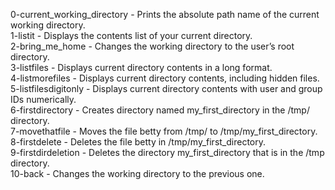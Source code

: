 0-current_working_directory - Prints the absolute path name of the current working directory.   
1-listit - Displays the contents list of your current directory.   
2-bring_me_home - Changes the working directory to the user’s root directory.   
3-listfiles - Displays current directory contents in a long format.   
4-listmorefiles - Displays current directory contents, including hidden files.   
5-listfilesdigitonly - Displays current directory contents with user and group IDs numerically.   
6-firstdirectory - Creates directory named my_first_directory in the /tmp/ directory.   
7-movethatfile - Moves the file betty from /tmp/ to /tmp/my_first_directory.   
8-firstdelete - Deletes the file betty in /tmp/my_first_directory.   
9-firstdirdeletion - Deletes the directory my_first_directory that is in the /tmp directory.   
10-back - Changes the working directory to the previous one.   

